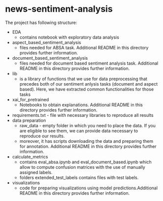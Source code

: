 # news-sentiment-analysis

The project has following structure:
- EDA
    - contains notebook with exploratory data analysis
- aspect_based_sentiment_analysis
    - files needed for ABSA task. Additional README in this directory provides further information.
- document_based_sentiment_analysis
    - files needed for document based sentiment analysis task. Additional README in this directory provides further information.
- lib
    - is a library of functions that we use for data preprocessing that precedes both of our sentiment anlysis tasks (document and aspect based). Here, we have extracted common functionalities for those tasks
- xai_for_pretrained
    - Notebooks to obtain explanations. Additional README in this directory provides further information.
- requirements.txt - file with necessary libraries to reproduce all results
- data preparation
    - raw_data - empty folder in which you need to place the data. If you are eligible to see them, we can provide data necessary to reproduce our results.
    - moreover, it has scripts downloading the data and preparing them for annotation. Additional README in this directory provides further information.
- calculate_metrics
    - contains eval_absa.ipynb and eval_document_based.ipynb which allow to compute confusion matrices with the use of manually assigned labels.
    - folders extended_test_labels contains files with test labels.
- visualizations
    - code for preparing visualizations using model predictions.Additional README in this directory provides further information.